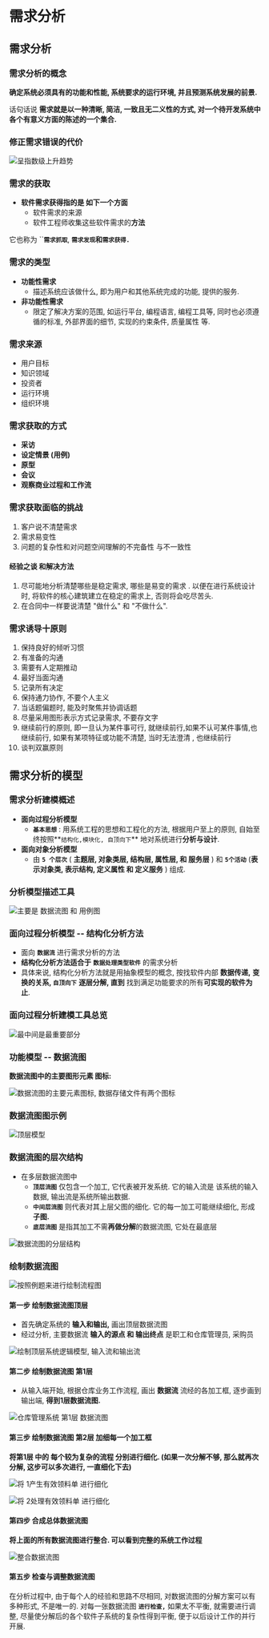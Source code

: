 # 需求分析

## 需求分析

### 需求分析的概念

**确定系统必须具有的功能和性能,  系统要求的运行环境, 并且预测系统发展的前景.**

话句话说 **需求就是以一种清晰, 简洁, 一致且无二义性的方式,  对一个待开发系统中各个有意义方面的陈述的一个集合.**

### 修正需求错误的代价

![&#x5448;&#x6307;&#x6570;&#x7EA7;&#x4E0A;&#x5347;&#x8D8B;&#x52BF;](../.gitbook/assets/image%20%28112%29.png)

### 需求的获取

* **软件需求获得指的是 如下一个方面**
  * 软件需求的来源
  * 软件工程师收集这些软件需求的**方法**

它也称为 ``**`需求抓取`**, **`需求发现`**和**`需求获得.`**

### 需求的类型

* **功能性需求**
  * 描述系统应该做什么, 即为用户和其他系统完成的功能, 提供的服务.
* **非功能性需求**
  * 限定了解决方案的范围, 如运行平台, 编程语言, 编程工具等,  同时也必须遵循的标准, 外部界面的细节, 实现的约束条件, 质量属性 等.

### 需求来源

* 用户目标
* 知识领域
* 投资者
* 运行环境
* 组织环境

### 需求获取的方式

* **采访**
* **设定情景 \(用例\)**
* **原型**
* **会议**
* **观察商业过程和工作流**

### 需求获取面临的挑战

1. 客户说不清楚需求
2. 需求易变性
3. 问题的复杂性和对问题空间理解的不完备性 与不一致性

#### **经验之谈 和解决方法**  

1. 尽可能地分析清楚哪些是稳定需求,  哪些是易变的需求 .  以便在进行系统设计时, 将软件的核心建筑建立在稳定的需求上, 否则将会吃尽苦头.
2. 在合同中一样要说清楚 "做什么"  和 "不做什么".

### 需求诱导十原则

1. 保持良好的倾听习惯
2. 有准备的沟通
3. 需要有人定期推动
4. 最好当面沟通
5. 记录所有决定
6. 保持通力协作, 不要个人主义
7. 当话题偏题时, 能及时聚焦并协调话题
8. 尽量采用图形表示方式记录需求, 不要存文字
9. 继续前行的原则, 即一旦认为某件事可行, 就继续前行,如果不认可某件事情,也继续前行, 如果有某项特征或功能不清楚, 当时无法澄清 , 也继续前行
10. 谈判双赢原则

## 需求分析的模型

### 需求分析建模概述

* **面向过程分析模型**
  * **`基本思想`** :  用系统工程的思想和工程化的方法, 根据用户至上的原则, 自始至终按照**`结构化,模块化, 自顶向下`** 地对系统进行**分析与设计**.
* **面向对象分析模型**
  * 由 **`5 个层次`** \( **主题层,  对象类层,  结构层,  属性层,  和 服务层** \)  和 **`5个活动`** \(**表示对象类, 表示结构, 定义属性 和 定义服务** \) 组成.

### 分析模型描述工具

![&#x4E3B;&#x8981;&#x662F; &#x6570;&#x636E;&#x6D41;&#x56FE; &#x548C; &#x7528;&#x4F8B;&#x56FE;](../.gitbook/assets/image%20%2862%29.png)

### 面向过程分析模型  -- 结构化分析方法

* 面向 **`数据流`** 进行需求分析的方法
* **结构化分析方法适合于** **`数据处理类型软件`** 的需求分析
* 具体来说, 结构化分析方法就是用抽象模型的概念,  按找软件内部 **数据传递,** **变换的关系, `自顶向下`**  **逐层分解, 直到** 找到满足功能要求的所有**可实现的软件为止**.

### 面向过程分析建模工具总览

![&#x6700;&#x4E2D;&#x95F4;&#x662F;&#x6700;&#x91CD;&#x8981;&#x90E8;&#x5206;](../.gitbook/assets/image%20%2824%29.png)

### 功能模型  -- 数据流图

**数据流图中的主要图形元素 图标:**

![&#x6570;&#x636E;&#x6D41;&#x56FE;&#x7684;&#x4E3B;&#x8981;&#x5143;&#x7D20;&#x56FE;&#x6807;,  &#x6570;&#x636E;&#x5B58;&#x50A8;&#x6587;&#x4EF6;&#x6709;&#x4E24;&#x4E2A;&#x56FE;&#x6807;](../.gitbook/assets/image%20%2846%29.png)

### 数据流图图示例

![&#x9876;&#x5C42;&#x6A21;&#x578B;](../.gitbook/assets/image%20%28161%29.png)

### 数据流图的层次结构

* 在多层数据流图中
  * **`顶层流图`** 仅包含一个加工, 它代表被开发系统.  它的输入流是 该系统的输入数据,  输出流是系统所输出数据.
  * **`中间层流图`**  则代表对其上层父图的细化.  它的每一加工可能继续细化, 形成**子图.**
  * **`底层流图`**  是指其加工不需**再做分解**的数据流图,  它处在最底层

![&#x6570;&#x636E;&#x6D41;&#x56FE;&#x7684;&#x5206;&#x5C42;&#x7ED3;&#x6784;](../.gitbook/assets/image%20%2865%29.png)

### 绘制数据流图

![&#x6309;&#x7167;&#x4F8B;&#x9898;&#x6765;&#x8FDB;&#x884C;&#x7ED8;&#x5236;&#x6D41;&#x7A0B;&#x56FE;](../.gitbook/assets/image%20%2879%29.png)

#### 第一步  绘制数据流图顶层 

* 首先确定系统的 **输入和输出,**  画出顶层数据流图
* 经过分析, 主要数据流 **输入的源点  和 输出终点**  是职工和仓库管理员, 采购员

![&#x7ED8;&#x5236;&#x9876;&#x5C42;&#x7CFB;&#x7EDF;&#x903B;&#x8F91;&#x6A21;&#x578B;, &#x8F93;&#x5165;&#x6D41;&#x548C;&#x8F93;&#x51FA;&#x6D41;](../.gitbook/assets/image%20%28156%29.png)

#### 第二步  绘制数据流图  第1层

* 从输入端开始,  根据仓库业务工作流程, 画出 **数据流** 流经的各加工框, 逐步画到输出端, **得到1层数据流图.**

![&#x4ED3;&#x5E93;&#x7BA1;&#x7406;&#x7CFB;&#x7EDF; &#x7B2C;1&#x5C42; &#x6570;&#x636E;&#x6D41;&#x56FE;](../.gitbook/assets/image%20%28176%29.png)

#### 第三步  绘制数据流图  第2层   加细每一个加工框

**将第1层 中的   每个较为复杂的流程  分别进行细化. \(如果一次分解不够, 那么就再次分解,  这步可以多次进行,  一直细化下去\)**

![&#x5C06; 1&#x4EA7;&#x751F;&#x6709;&#x6548;&#x9886;&#x6599;&#x5355; &#x8FDB;&#x884C;&#x7EC6;&#x5316;](../.gitbook/assets/image%20%28140%29.png)

![&#x5C06; 2&#x5904;&#x7406;&#x6709;&#x6548;&#x9886;&#x6599;&#x5355;  &#x8FDB;&#x884C;&#x7EC6;&#x5316;](../.gitbook/assets/image%20%2871%29.png)

#### **第四步  合成总体数据流图**

**将上面的所有数据流图进行整合.  可以看到完整的系统工作过程**

![&#x6574;&#x5408;&#x6570;&#x636E;&#x6D41;&#x56FE;](../.gitbook/assets/image%20%286%29.png)

#### 第五步  检查与调整数据流图

在分析过程中,  由于每个人的经验和思路不尽相同, 对数据流图的分解方案可以有多种形式, 不是唯一的.  对每一张数据流图 **`进行检查,`** 如果太不平衡, 就需要进行调整, 尽量使分解后的各个软件子系统的复杂性得到平衡,  便于以后设计工作的并行开展.





